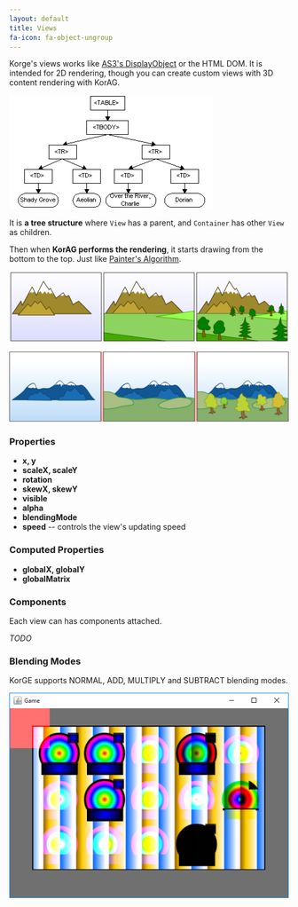 ```yaml
---
layout: default
title: Views
fa-icon: fa-object-ungroup
---
```


Korge's views works like [AS3's DisplayObject](https://help.adobe.com/en_US/FlashPlatform/reference/actionscript/3/flash/display/DisplayObject.html) or the HTML DOM. It is intended for 2D rendering, though you can create custom views with 3D content rendering with KorAG.

![](table.gif)

It is **a tree structure** where `View` has a parent, and `Container` has other `View` as children.

Then when **KorAG performs the rendering**, it starts drawing from the bottom to the top. Just like [Painter's Algorithm](https://en.wikipedia.org/wiki/Painter%27s_algorithm).

![](painter1.png)

![](painter2.png)

### Properties

* **x, y**
* **scaleX, scaleY**
* **rotation**
* **skewX, skewY**
* **visible**
* **alpha**
* **blendingMode**
* **speed** -- controls the view's updating speed

### Computed Properties

* **globalX, globalY**
* **globalMatrix**

### Components

Each view can has components attached.

*TODO*

### Blending Modes

KorGE supports NORMAL, ADD, MULTIPLY and SUBTRACT blending modes.

![](blending.png)
